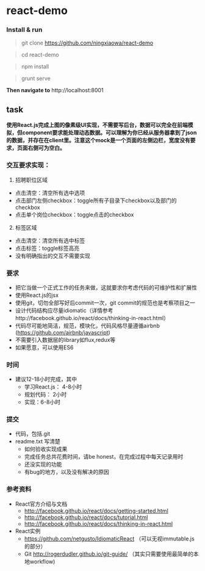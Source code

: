 # react-demo

### Install & run

> git clone https://github.com/ningxiaowa/react-demo

> cd react-demo

> npm install

> grunt serve

**Then navigate to** http://localhost:8001

## task
**使用React.js完成上图的像素级UI实现，不需要写后台，数据可以完全在前端模拟，但component要求能处理动态数据。可以理解为你已经从服务器拿到了json的数据，并存在在client里。注意这个mock是一个页面的左侧边栏，宽度没有要求，页面右侧可为空白。**

### 交互要求实现：

1. 招聘职位区域
  * 点击清空：清空所有选中选项
  * 点击部门左侧checkbox：toggle所有子目录下checkbox以及部门的checkbox
  * 点击单个岗位checkbox：toggle点击的checkbox
2. 标签区域
  * 点击清空：清空所有选中标签
  * 点击标签：toggle标签高亮
  * 没有明确指出的交互不需要实现

### 要求
* 把它当做一个正式工作的任务来做，这就要求你考虑代码的可维护性和扩展性
* 使用React.js的jsx
* 使用git，切勿全部写好后commit一次，git commit的规范也是考察项目之一
* 设计代码结构应尽量idiomatic（详情参考http://facebook.github.io/react/docs/thinking-in-react.html）
* 代码尽可能地简洁，规范，模块化，代码风格尽量遵循airbnb (https://github.com/airbnb/javascript)
* 不需要引入数据层的library如flux,redux等
* 如果愿意，可以使用ES6

### 时间
* 建议12-18小时完成，其中
  - 学习React.js： 4-8小时
  - 规划代码： 2小时
  - 实现：6-8小时

### 提交
* 代码，包括.git
* readme.txt 写清楚
  - 如何验收实现成果
  - 完成任务总共花费时间，请be honest，在完成过程中每天记录用时
  - 还没实现的功能
  - 有bug的地方，以及没有解决的原因

### 参考资料
* React官方介绍与文档
  - http://facebook.github.io/react/docs/getting-started.html
  - http://facebook.github.io/react/docs/tutorial.html
  - http://facebook.github.io/react/docs/thinking-in-react.html
* React实例
  - https://github.com/netgusto/IdiomaticReact （可以无视immutable.js的部分）
  - Git  http://rogerdudler.github.io/git-guide/ （其实只需要使用最简单的本地workflow)


